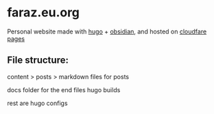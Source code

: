 # faraz.eu.org

Personal website made with [hugo](https://gohugo.io/) + [obsidian](https://obsidian.md/), and hosted on [cloudfare pages](https://pages.cloudfare.com)

## File structure:

content > posts > markdown files for posts

docs folder for the end files hugo builds

rest are hugo configs
